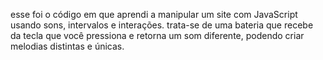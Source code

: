 esse foi o código em que aprendi a manipular um site com JavaScript usando sons, intervalos e interações.
trata-se de uma bateria que recebe da tecla que você pressiona e retorna um som diferente, podendo criar melodias distintas e únicas.
